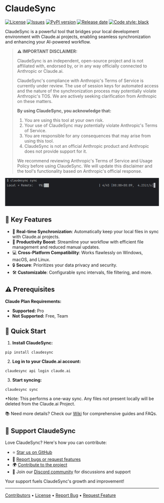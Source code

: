 # ClaudeSync

[![License](https://img.shields.io/badge/License-MIT-blue.svg)](https://opensource.org/licenses/MIT)
[![Issues](https://img.shields.io/github/issues/jahwag/claudesync)](https://github.com/jahwag/claudesync/issues)
[![PyPI version](https://badge.fury.io/py/claudesync.svg)](https://badge.fury.io/py/claudesync)
[![Release date](https://img.shields.io/github/release-date/jahwag/claudesync)](https://github.com/jahwag/claudesync/releases)
[![Code style: black](https://img.shields.io/badge/code%20style-black-000000.svg)](https://github.com/psf/black)

ClaudeSync is a powerful tool that bridges your local development environment with Claude.ai projects, enabling seamless synchronization and enhancing your AI-powered workflow.

> **⚠️ IMPORTANT DISCLAIMER:**
> 
> ClaudeSync is an independent, open-source project and is not affiliated with, endorsed by, or in any way officially connected to Anthropic or Claude.ai.
> 
> ClaudeSync's compliance with Anthropic's Terms of Service is currently under review. The use of session keys for automated access and the nature of the synchronization process may potentially violate Anthropic's TOS. We are actively seeking clarification from Anthropic on these matters.
> 
> **By using ClaudeSync, you acknowledge that:**
> 1. You are using this tool at your own risk.
> 2. Your use of ClaudeSync may potentially violate Anthropic's Terms of Service.
> 3. You are responsible for any consequences that may arise from using this tool.
> 4. ClaudeSync is not an official Anthropic product and Anthropic does not provide support for it.
>
> We recommend reviewing Anthropic's Terms of Service and Usage Policy before using ClaudeSync. We will update this disclaimer and the tool's functionality based on Anthropic's official response.

![ClaudeSync example](claudesync.gif "ClaudeSync")

## 🌟 Key Features

- 🔄 **Real-time Synchronization**: Automatically keep your local files in sync with Claude.ai projects.
- 🚀 **Productivity Boost**: Streamline your workflow with efficient file management and reduced manual updates.
- 💻 **Cross-Platform Compatibility**: Works flawlessly on Windows, macOS, and Linux.
- 🔒 **Secure**: Prioritizes your data privacy and security.
- 🛠 **Customizable**: Configurable sync intervals, file filtering, and more.

## ⚠️ Prerequisites

**Claude Plan Requirements:**

- **Supported:** Pro
- **Not Supported:** Free, Team

## 🚀 Quick Start

1. **Install ClaudeSync:**
```shell
pip install claudesync
```

2. **Log in to your Claude.ai account:**
```shell
claudesync api login claude.ai
```

3. **Start syncing:**
```shell
claudesync sync
```
*Note: This performs a one-way sync. Any files not present locally will be deleted from the Claude.ai Project.

📚 Need more details? Check our [Wiki](https://github.com/jahwag/claudesync/wiki) for comprehensive guides and FAQs.

## 🤝 Support ClaudeSync

Love ClaudeSync? Here's how you can contribute:

- ⭐ [Star us on GitHub](https://github.com/jahwag/claudesync)
- 🐛 [Report bugs or request features](https://github.com/jahwag/claudesync/issues)
- 🌍 [Contribute to the project](CONTRIBUTING.md)
- 💬 Join our [Discord community](https://discord.gg/pR4qeMH4u4) for discussions and support

Your support fuels ClaudeSync's growth and improvement!

---

[Contributors](https://github.com/jahwag/claudesync/graphs/contributors) • [License](https://github.com/jahwag/claudesync/blob/master/LICENSE) • [Report Bug](https://github.com/jahwag/claudesync/issues) • [Request Feature](https://github.com/jahwag/ClaudeSync/issues/new?assignees=&labels=enhancement&projects=&template=feature_request.md&title=)
